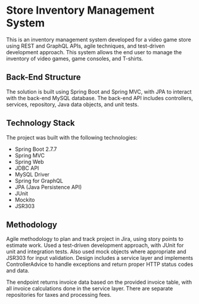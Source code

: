 # Store Inventory Management System
This is an inventory management system developed for a video game store using REST and GraphQL APIs, agile techniques, and test-driven development approach. This system allows the end user to manage the inventory of video games, game consoles, and T-shirts.

## Back-End Structure
The solution is built using Spring Boot and Spring MVC, with JPA to interact with the back-end MySQL database. The back-end API includes controllers, services, repository, Java data objects, and unit tests.

## Technology Stack
The project was built with the following technologies:

- Spring Boot 2.7.7
- Spring MVC
- Spring Web
- JDBC API
- MySQL Driver
- Spring for GraphQL
- JPA (Java Persistence API)
- JUnit
- Mockito
- JSR303


## Methodology
Agile methodology to plan and track project in Jira, using story points to estimate work. Used a test-driven development approach, with JUnit for unit and integration tests. Also used mock objects where appropriate and JSR303 for input validation. Design includes a service layer and implements ControllerAdvice to handle exceptions and return proper HTTP status codes and data.



The endpoint returns invoice data based on the provided invoice table, with all invoice calculations done in the service layer. There are separate repositories for taxes and processing fees.
